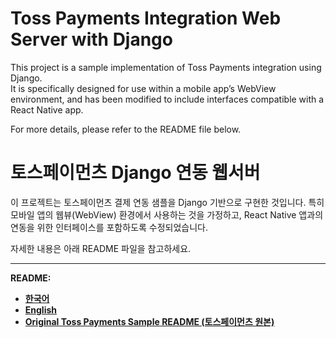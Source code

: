 # Toss Payments Integration Web Server with Django

This project is a sample implementation of Toss Payments integration using Django.  
It is specifically designed for use within a mobile app’s WebView environment, and has been modified to include interfaces compatible with a React Native app.

For more details, please refer to the README file below.

# 토스페이먼츠 Django 연동 웹서버

이 프로젝트는 토스페이먼츠 결제 연동 샘플을 Django 기반으로 구현한 것입니다. 특히 모바일 앱의 웹뷰(WebView) 환경에서 사용하는 것을 가정하고, React Native 앱과의 연동을 위한 인터페이스를 포함하도록 수정되었습니다.

자세한 내용은 아래 README 파일을 참고하세요.

---

**README:**

*   **[한국어](./docs/README_KR.md)**
*   **[English ](./docs/README_EN.md)**
*   **[Original Toss Payments Sample README (토스페이먼츠 원본)](./docs/README_toss.md)**
